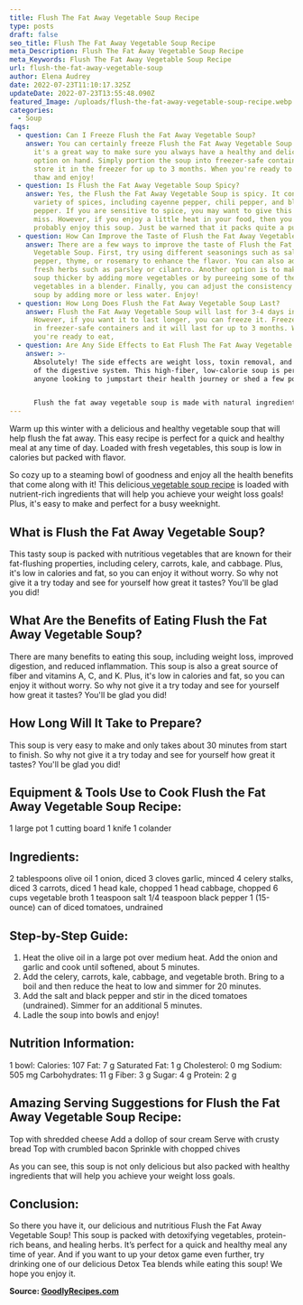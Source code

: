 ```yaml
---
title: Flush The Fat Away Vegetable Soup Recipe
type: posts
draft: false
seo_title: Flush The Fat Away Vegetable Soup Recipe
meta_Description: Flush The Fat Away Vegetable Soup Recipe
meta_Keywords: Flush The Fat Away Vegetable Soup Recipe
url: flush-the-fat-away-vegetable-soup
author: Elena Audrey
date: 2022-07-23T11:10:17.325Z
updateDate: 2022-07-23T13:55:48.090Z
featured_Image: /uploads/flush-the-fat-away-vegetable-soup-recipe.webp
categories:
  - Soup
faqs:
  - question: Can I Freeze Flush the Fat Away Vegetable Soup?
    answer: You can certainly freeze Flush the Fat Away Vegetable Soup! In fact,
      it's a great way to make sure you always have a healthy and delicious
      option on hand. Simply portion the soup into freezer-safe containers and
      store it in the freezer for up to 3 months. When you're ready to eat, just
      thaw and enjoy!
  - question: Is Flush the Fat Away Vegetable Soup Spicy?
    answer: Yes, the Flush the Fat Away Vegetable Soup is spicy. It contains a
      variety of spices, including cayenne pepper, chili pepper, and black
      pepper. If you are sensitive to spice, you may want to give this soup a
      miss. However, if you enjoy a little heat in your food, then you will
      probably enjoy this soup. Just be warned that it packs quite a punch!
  - question: How Can Improve the Taste of Flush the Fat Away Vegetable Soup?
    answer: There are a few ways to improve the taste of Flush the Fat Away
      Vegetable Soup. First, try using different seasonings such as salt,
      pepper, thyme, or rosemary to enhance the flavor. You can also add some
      fresh herbs such as parsley or cilantro. Another option is to make the
      soup thicker by adding more vegetables or by pureeing some of the
      vegetables in a blender. Finally, you can adjust the consistency of the
      soup by adding more or less water. Enjoy!
  - question: How Long Does Flush the Fat Away Vegetable Soup Last?
    answer: Flush the Fat Away Vegetable Soup will last for 3-4 days in the fridge.
      However, if you want it to last longer, you can freeze it. Freeze the soup
      in freezer-safe containers and it will last for up to 3 months. When
      you're ready to eat,
  - question: Are Any Side Effects to Eat Flush The Fat Away Vegetable Soup?
    answer: >-
      Absolutely! The side effects are weight loss, toxin removal, and a cleanse
      of the digestive system. This high-fiber, low-calorie soup is perfect for
      anyone looking to jumpstart their health journey or shed a few pounds.


      Flush the fat away vegetable soup is made with natural ingredients like kale, cabbage, carrots, and tomatoes. These vegetables are incredibly effective at cleansing the body of toxins and helping to improve gut health. Additionally, fiber aids in weight loss by keeping you feeling fuller for longer periods of time and preventing overeating.
---
```

Warm up this winter with a delicious and healthy vegetable soup that will help flush the fat away. This easy recipe is perfect for a quick and healthy meal at any time of day. Loaded with fresh vegetables, this soup is low in calories but packed with flavor. 

So cozy up to a steaming bowl of goodness and enjoy all the health benefits that come along with it! This delicious[ vegetable soup recipe](https://goodlyrecipes.com/flush-the-fat-away-vegetable-soup/) is loaded with nutrient-rich ingredients that will help you achieve your weight loss goals! Plus, it's easy to make and perfect for a busy weeknight.

## **What is Flush the Fat Away Vegetable Soup?**

This tasty soup is packed with nutritious vegetables that are known for their fat-flushing properties, including celery, carrots, kale, and cabbage. Plus, it's low in calories and fat, so you can enjoy it without worry. So why not give it a try today and see for yourself how great it tastes? You'll be glad you did!

## **What Are the Benefits of Eating Flush the Fat Away Vegetable Soup?**

There are many benefits to eating this soup, including weight loss, improved digestion, and reduced inflammation. This soup is also a great source of fiber and vitamins A, C, and K. Plus, it's low in calories and fat, so you can enjoy it without worry. So why not give it a try today and see for yourself how great it tastes? You'll be glad you did!

## **How Long Will It Take to Prepare?**

This soup is very easy to make and only takes about 30 minutes from start to finish. So why not give it a try today and see for yourself how great it tastes? You'll be glad you did!

## **Equipment & Tools Use to Cook Flush the Fat Away Vegetable Soup Recipe:**

1 large pot
1 cutting board
1 knife
1 colander

## **Ingredients:**

2 tablespoons olive oil
1 onion, diced
3 cloves garlic, minced
4 celery stalks, diced
3 carrots, diced
1 head kale, chopped
1 head cabbage, chopped
6 cups vegetable broth
1 teaspoon salt
1/4 teaspoon black pepper
1 (15-ounce) can of diced tomatoes, undrained

## **Step-by-Step Guide:**

1. Heat the olive oil in a large pot over medium heat. Add the onion and garlic and cook until softened, about 5 minutes.
2. Add the celery, carrots, kale, cabbage, and vegetable broth. Bring to a boil and then reduce the heat to low and simmer for 20 minutes.
3. Add the salt and black pepper and stir in the diced tomatoes (undrained). Simmer for an additional 5 minutes.
4. Ladle the soup into bowls and enjoy!

## **Nutrition Information:**

1 bowl:
Calories: 107
Fat: 7 g
Saturated Fat: 1 g
Cholesterol: 0 mg
Sodium: 505 mg
Carbohydrates: 11 g
Fiber: 3 g
Sugar: 4 g 
Protein: 2 g

## **Amazing Serving Suggestions for Flush the Fat Away Vegetable Soup Recipe:**

Top with shredded cheese
Add a dollop of sour cream
Serve with crusty bread
Top with crumbled bacon
Sprinkle with chopped chives

As you can see, this soup is not only delicious but also packed with healthy ingredients that will 
help you achieve your weight loss goals. 

## **Conclusion:**

So there you have it, our delicious and nutritious Flush the Fat Away Vegetable Soup! This soup is packed with detoxifying vegetables, protein-rich beans, and healing herbs. It’s perfect for a quick and healthy meal any time of year. And if you want to up your detox game even further, try drinking one of our delicious Detox Tea blends while eating this soup! We hope you enjoy it.

**Source: <a href="https://goodlyrecipes.com/" target="_blank" rel="noopener">GoodlyRecipes.com</a>**